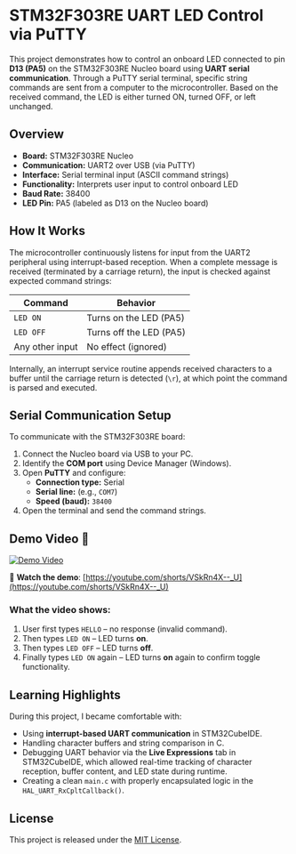 # STM32F303RE UART LED Control via PuTTY

This project demonstrates how to control an onboard LED connected to pin **D13 (PA5)** on the STM32F303RE Nucleo board using **UART serial communication**. Through a PuTTY serial terminal, specific string commands are sent from a computer to the microcontroller. Based on the received command, the LED is either turned ON, turned OFF, or left unchanged.

## Overview

- **Board:** STM32F303RE Nucleo
- **Communication:** UART2 over USB (via PuTTY)
- **Interface:** Serial terminal input (ASCII command strings)
- **Functionality:** Interprets user input to control onboard LED
- **Baud Rate:** 38400
- **LED Pin:** PA5 (labeled as D13 on the Nucleo board)

## How It Works

The microcontroller continuously listens for input from the UART2 peripheral using interrupt-based reception. When a complete message is received (terminated by a carriage return), the input is checked against expected command strings:

| Command      | Behavior                   |
|--------------|----------------------------|
| `LED ON`     | Turns on the LED (PA5)     |
| `LED OFF`    | Turns off the LED (PA5)    |
| Any other input | No effect (ignored)     |

Internally, an interrupt service routine appends received characters to a buffer until the carriage return is detected (`\r`), at which point the command is parsed and executed.

## Serial Communication Setup

To communicate with the STM32F303RE board:

1. Connect the Nucleo board via USB to your PC.
2. Identify the **COM port** using Device Manager (Windows).
3. Open **PuTTY** and configure:
   - **Connection type:** Serial
   - **Serial line:** (e.g., `COM7`)
   - **Speed (baud):** `38400`
4. Open the terminal and send the command strings.

## Demo Video 🎥

[![Demo Video](https://img.youtube.com/vi/VSkRn4X--_U/0.jpg)](https://youtube.com/shorts/VSkRn4X--_U)

🔗 **Watch the demo**: [https://youtube.com/shorts/VSkRn4X--_U](https://youtube.com/shorts/VSkRn4X--_U)

### What the video shows:
1. User first types `HELLO` – no response (invalid command).
2. Then types `LED ON` – LED turns **on**.
3. Then types `LED OFF` – LED turns **off**.
4. Finally types `LED ON` again – LED turns **on** again to confirm toggle functionality.

## Learning Highlights

During this project, I became comfortable with:
- Using **interrupt-based UART communication** in STM32CubeIDE.
- Handling character buffers and string comparison in C.
- Debugging UART behavior via the **Live Expressions** tab in STM32CubeIDE, which allowed real-time tracking of character reception, buffer content, and LED state during runtime.
- Creating a clean `main.c` with properly encapsulated logic in the `HAL_UART_RxCpltCallback()`.

## License

This project is released under the [MIT License](LICENSE).
